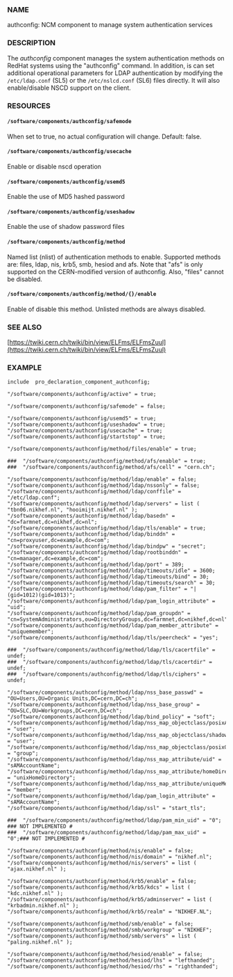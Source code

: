 ### NAME

authconfig: NCM component to manage system authentication services

### DESCRIPTION

The _authconfig_ component manages the system authentication methods
on RedHat systems using the "authconfig" command.  In addition, is can
set additional operational parameters for LDAP authentication by
modifying the `/etc/ldap.conf` (SL5) or the `/etc/nslcd.conf` (SL6) files
directly.  It will also enable/disable NSCD support on the client.

### RESOURCES

#### `/software/components/authconfig/safemode`

When set to true, no actual configuration will change.
Default: false.

#### `/software/components/authconfig/usecache`

Enable or disable nscd operation

#### `/software/components/authconfig/usemd5`

Enable the use of MD5 hashed password

#### `/software/components/authconfig/useshadow`

Enable the use of shadow password files

#### `/software/components/authconfig/method`

Named list (nlist) of authentication methods to enable. Supported
methods are: files, ldap, nis, krb5, smb, hesiod and afs.
Note that "afs" is only supported on the CERN-modified version of
authconfig. Also, "files" cannot be disabled.

#### `/software/components/authconfig/method/{}/enable`

Enable of disable this method. Unlisted methods are
always disabled.

### SEE ALSO

[https://twiki.cern.ch/twiki/bin/view/ELFms/ELFmsZuul](https://twiki.cern.ch/twiki/bin/view/ELFms/ELFmsZuul)

### EXAMPLE

    include  pro_declaration_component_authconfig;

    "/software/components/authconfig/active" = true;

    "/software/components/authconfig/safemode" = false;

    "/software/components/authconfig/usemd5" = true;
    "/software/components/authconfig/useshadow" = true;
    "/software/components/authconfig/usecache" = true;
    "/software/components/authconfig/startstop" = true;

    "/software/components/authconfig/method/files/enable" = true;

    ###  "/software/components/authconfig/method/afs/enable" = true;
    ###  "/software/components/authconfig/method/afs/cell" = "cern.ch";

    "/software/components/authconfig/method/ldap/enable" = false;
    "/software/components/authconfig/method/ldap/nssonly" = false;
    "/software/components/authconfig/method/ldap/conffile" = "/etc/ldap.conf";
    "/software/components/authconfig/method/ldap/servers" = list ( "tbn06.nikhef.nl", "hooimijt.nikhef.nl" );
    "/software/components/authconfig/method/ldap/basedn" = "dc=farmnet,dc=nikhef,dc=nl";
    "/software/components/authconfig/method/ldap/tls/enable" = true;
    "/software/components/authconfig/method/ldap/binddn" = "cn=proxyuser,dc=example,dc=com";
    "/software/components/authconfig/method/ldap/bindpw" = "secret";
    "/software/components/authconfig/method/ldap/rootbinddn" = "cn=manager,dc=example,dc=com";
    "/software/components/authconfig/method/ldap/port" = 389;
    "/software/components/authconfig/method/ldap/timeouts/idle" = 3600;
    "/software/components/authconfig/method/ldap/timeouts/bind" = 30;
    "/software/components/authconfig/method/ldap/timeouts/search" = 30;
    "/software/components/authconfig/method/ldap/pam_filter" = "|(gid=1012)(gid=1013)";
    "/software/components/authconfig/method/ldap/pam_login_attribute" = "uid";
    "/software/components/authconfig/method/ldap/pam_groupdn" = "cn=SystemAdministrators,ou=DirectoryGroups,dc=farmnet,dc=nikhef,dc=nl";
    "/software/components/authconfig/method/ldap/pam_member_attribute" = "uniquemember";
    "/software/components/authconfig/method/ldap/tls/peercheck" = "yes";

    ###  "/software/components/authconfig/method/ldap/tls/cacertfile" = undef;
    ###  "/software/components/authconfig/method/ldap/tls/cacertdir" = undef;
    ###  "/software/components/authconfig/method/ldap/tls/ciphers" = undef;

    "/software/components/authconfig/method/ldap/nss_base_passwd" = "OU=Users,OU=Organic Units,DC=cern,DC=ch";
    "/software/components/authconfig/method/ldap/nss_base_group" = "OU=SLC,OU=Workgroups,DC=cern,DC=ch";
    "/software/components/authconfig/method/ldap/bind_policy" = "soft";
    "/software/components/authconfig/method/ldap/nss_map_objectclass/posixAccount" = "user";
    "/software/components/authconfig/method/ldap/nss_map_objectclass/shadowAccount" = "user";
    "/software/components/authconfig/method/ldap/nss_map_objectclass/posixGroup" = "group";
    "/software/components/authconfig/method/ldap/nss_map_attribute/uid" = "sAMAccountName";
    "/software/components/authconfig/method/ldap/nss_map_attribute/homeDirectory" = "unixHomeDirectory";
    "/software/components/authconfig/method/ldap/nss_map_attribute/uniqueMember" = "member";
    "/software/components/authconfig/method/ldap/pam_login_attribute" = "sAMAccountName";
    "/software/components/authconfig/method/ldap/ssl" = "start_tls";

    ###  "/software/components/authconfig/method/ldap/pam_min_uid" = "0"; ### NOT IMPLEMENTED #
    ###  "/software/components/authconfig/method/ldap/pam_max_uid" = "0";### NOT IMPLEMENTED #

    "/software/components/authconfig/method/nis/enable" = false;
    "/software/components/authconfig/method/nis/domain" = "nikhef.nl";
    "/software/components/authconfig/method/nis/servers" = list ( "ajax.nikhef.nl" );

    "/software/components/authconfig/method/krb5/enable" = false;
    "/software/components/authconfig/method/krb5/kdcs" = list ( "kdc.nikhef.nl" );
    "/software/components/authconfig/method/krb5/adminserver" = list ( "krbadmin.nikhef.nl" );
    "/software/components/authconfig/method/krb5/realm" = "NIKHEF.NL";

    "/software/components/authconfig/method/smb/enable" = false;
    "/software/components/authconfig/method/smb/workgroup" = "NIKHEF";
    "/software/components/authconfig/method/smb/servers" = list ( "paling.nikhef.nl" );

    "/software/components/authconfig/method/hesiod/enable" = false;
    "/software/components/authconfig/method/hesiod/lhs" = "lefthanded";
    "/software/components/authconfig/method/hesiod/rhs" = "righthanded";
